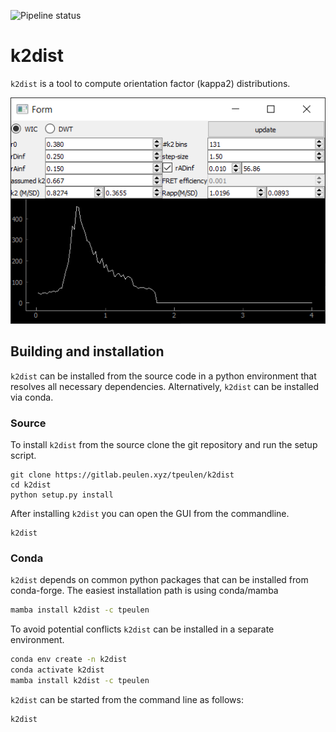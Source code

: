 ![Pipeline status](https://gitlab.peulen.xyz/tpeulen/k2dist/badges/master/pipeline.svg?style=flat-square)

# k2dist

``k2dist`` is a tool to compute orientation factor (kappa2) distributions.

![k2dist GUI][1]


## Building and installation
``k2dist`` can be installed from the source code in a python environment that
resolves all necessary dependencies. Alternatively, ``k2dist`` can be installed 
via conda.

### Source
To install ``k2dist`` from the source clone the git repository and run the
setup script.

```commandline
git clone https://gitlab.peulen.xyz/tpeulen/k2dist
cd k2dist
python setup.py install
```
After installing ``k2dist`` you can open the GUI from the commandline.

```commandline
k2dist
```

### Conda
``k2dist`` depends on common python packages that can be installed from conda-forge. 
The easiest installation path is using conda/mamba 

```bash
mamba install k2dist -c tpeulen
```

To avoid potential conflicts ``k2dist`` can be installed in a separate environment. 

```bash
conda env create -n k2dist
conda activate k2dist
mamba install k2dist -c tpeulen
```

`k2dist` can be started from the command line as follows:

```commandline
k2dist
```


[1]: doc/gui.png "k2dist GUI"
